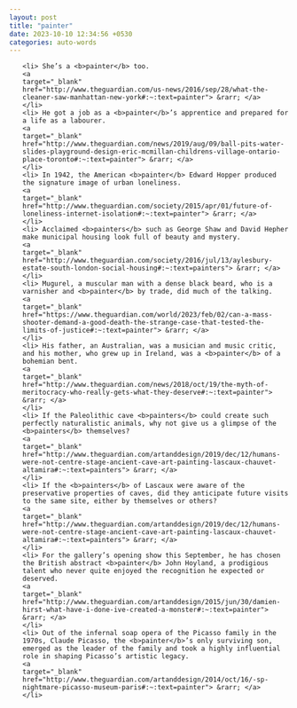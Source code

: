 ```yaml
---
layout: post
title: "painter"
date: 2023-10-10 12:34:56 +0530
categories: auto-words
---
```

<ol>

    <li> She’s a <b>painter</b> too.
    <a 
    target="_blank" 
    href="http://www.theguardian.com/us-news/2016/sep/28/what-the-cleaner-saw-manhattan-new-york#:~:text=painter"> &rarr; </a>
    </li>
    <li> He got a job as a <b>painter</b>’s apprentice and prepared for a life as a labourer.
    <a 
    target="_blank" 
    href="http://www.theguardian.com/news/2019/aug/09/ball-pits-water-slides-playground-design-eric-mcmillan-childrens-village-ontario-place-toronto#:~:text=painter"> &rarr; </a>
    </li>
    <li> In 1942, the American <b>painter</b> Edward Hopper produced the signature image of urban loneliness.
    <a 
    target="_blank" 
    href="http://www.theguardian.com/society/2015/apr/01/future-of-loneliness-internet-isolation#:~:text=painter"> &rarr; </a>
    </li>
    <li> Acclaimed <b>painters</b> such as George Shaw and David Hepher make municipal housing look full of beauty and mystery.
    <a 
    target="_blank" 
    href="http://www.theguardian.com/society/2016/jul/13/aylesbury-estate-south-london-social-housing#:~:text=painters"> &rarr; </a>
    </li>
    <li> Mugurel, a muscular man with a dense black beard, who is a varnisher and <b>painter</b> by trade, did much of the talking.
    <a 
    target="_blank" 
    href="https://www.theguardian.com/world/2023/feb/02/can-a-mass-shooter-demand-a-good-death-the-strange-case-that-tested-the-limits-of-justice#:~:text=painter"> &rarr; </a>
    </li>
    <li> His father, an Australian, was a musician and music critic, and his mother, who grew up in Ireland, was a <b>painter</b> of a bohemian bent.
    <a 
    target="_blank" 
    href="http://www.theguardian.com/news/2018/oct/19/the-myth-of-meritocracy-who-really-gets-what-they-deserve#:~:text=painter"> &rarr; </a>
    </li>
    <li> If the Paleolithic cave <b>painters</b> could create such perfectly naturalistic animals, why not give us a glimpse of the <b>painters</b> themselves?
    <a 
    target="_blank" 
    href="http://www.theguardian.com/artanddesign/2019/dec/12/humans-were-not-centre-stage-ancient-cave-art-painting-lascaux-chauvet-altamira#:~:text=painters"> &rarr; </a>
    </li>
    <li> If the <b>painters</b> of Lascaux were aware of the preservative properties of caves, did they anticipate future visits to the same site, either by themselves or others?
    <a 
    target="_blank" 
    href="http://www.theguardian.com/artanddesign/2019/dec/12/humans-were-not-centre-stage-ancient-cave-art-painting-lascaux-chauvet-altamira#:~:text=painters"> &rarr; </a>
    </li>
    <li> For the gallery’s opening show this September, he has chosen the British abstract <b>painter</b> John Hoyland, a prodigious talent who never quite enjoyed the recognition he expected or deserved.
    <a 
    target="_blank" 
    href="http://www.theguardian.com/artanddesign/2015/jun/30/damien-hirst-what-have-i-done-ive-created-a-monster#:~:text=painter"> &rarr; </a>
    </li>
    <li> Out of the infernal soap opera of the Picasso family in the 1970s, Claude Picasso, the <b>painter</b>’s only surviving son, emerged as the leader of the family and took a highly influential role in shaping Picasso’s artistic legacy.
    <a 
    target="_blank" 
    href="http://www.theguardian.com/artanddesign/2014/oct/16/-sp-nightmare-picasso-museum-paris#:~:text=painter"> &rarr; </a>
    </li>